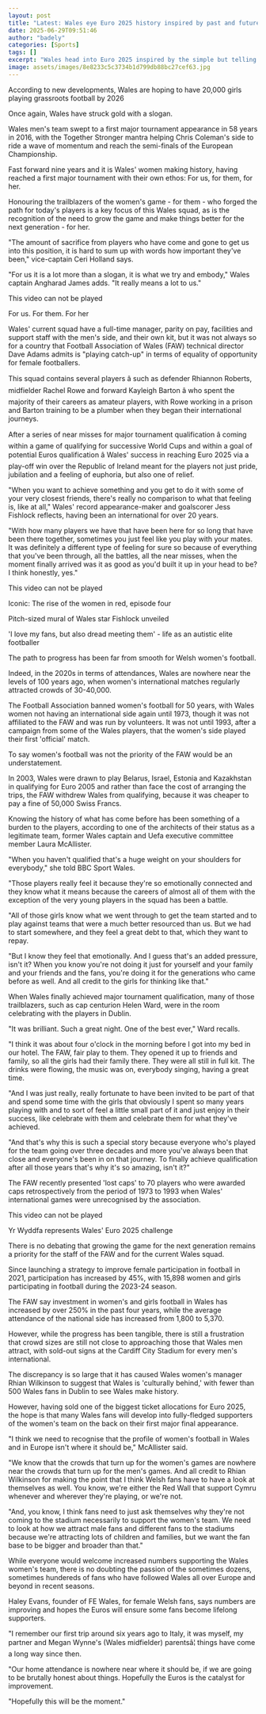 ```yaml
---
layout: post
title: "Latest: Wales eye Euro 2025 history inspired by past and future"
date: 2025-06-29T09:51:46
author: "badely"
categories: [Sports]
tags: []
excerpt: "Wales head into Euro 2025 inspired by the simple but telling mantra 'For us, for them, for her'."
image: assets/images/8e8233c5c3734b1d799db88bc27cef63.jpg
---
```


According to new developments, Wales are hoping to have 20,000 girls playing grassroots football by 2026

Once again, Wales have struck gold with a slogan.

Wales men's team swept to a first major tournament appearance in 58 years in 2016, with the Together Stronger mantra helping Chris Coleman's side to ride a wave of momentum and reach the semi-finals of the European Championship.

Fast forward nine years and it is Wales' women making history, having reached a first major tournament with their own ethos: For us, for them, for her.

Honouring the trailblazers of the women's game - for them - who forged the path for today's players is a key focus of this Wales squad, as is the recognition of the need to grow the game and make things better for the next generation - for her.

"The amount of sacrifice from players who have come and gone to get us into this position, it is hard to sum up with words how important they've been," vice-captain Ceri Holland says.

"For us it is a lot more than a slogan, it is what we try and embody," Wales captain Angharad James adds. "It really means a lot to us."

This video can not be played

For us. For them. For her

Wales' current squad have a full-time manager, parity on pay, facilities and support staff with the men's side, and their own kit, but it was not always so for a country that Football Association of Wales (FAW) technical director Dave Adams admits is "playing catch-up" in terms of equality of opportunity for female footballers.

This squad contains several players â such as defender Rhiannon Roberts, midfielder Rachel Rowe and forward Kayleigh Barton â who spent the majority of their careers as amateur players, with Rowe working in a prison and Barton training to be a plumber when they began their international journeys.

After a series of near misses for major tournament qualification â coming within a game of qualifying for successive World Cups and within a goal of potential Euros qualification â Wales' success in reaching Euro 2025 via a play-off win over the Republic of Ireland meant for the players not just pride, jubilation and a feeling of euphoria, but also one of relief.

"When you want to achieve something and you get to do it with some of your very closest friends, there's really no comparison to what that feeling is, like at all," Wales' record appearance-maker and goalscorer Jess Fishlock reflects, having been an international for over 20 years.

"With how many players we have that have been here for so long that have been there together, sometimes you just feel like you play with your mates. It was definitely a different type of feeling for sure so because of everything that you've been through, all the battles, all the near misses, when the moment finally arrived was it as good as you'd built it up in your head to be? I think honestly, yes."

This video can not be played

Iconic: The rise of the women in red, episode four

Pitch-sized mural of Wales star Fishlock unveiled

'I love my fans, but also dread meeting them' - life as an autistic elite footballer

The path to progress has been far from smooth for Welsh women's football.

Indeed, in the 2020s in terms of attendances, Wales are nowhere near the levels of 100 years ago, when women's international matches regularly attracted crowds of 30-40,000.

The Football Association banned women's football for 50 years, with Wales women not having an international side again until 1973, though it was not affiliated to the FAW and was run by volunteers. It was not until 1993, after a campaign from some of the Wales players, that the women's side played their first 'official' match.

To say women's football was not the priority of the FAW would be an understatement.

In 2003, Wales were drawn to play Belarus, Israel, Estonia and Kazakhstan in qualifying for Euro 2005 and rather than face the cost of arranging the trips, the FAW withdrew Wales from qualifying, because it was cheaper to pay a fine of 50,000 Swiss Francs.

Knowing the history of what has come before has been something of a burden to the players, according to one of the architects of their status as a legitimate team, former Wales captain and Uefa executive committee member Laura McAllister.

"When you haven't qualified that's a huge weight on your shoulders for everybody," she told BBC Sport Wales.

"Those players really feel it because they're so emotionally connected and they know what it means because the careers of almost all of them with the exception of the very young players in the squad has been a battle.

"All of those girls know what we went through to get the team started and to play against teams that were a much better resourced than us. But we had to start somewhere, and they feel a great debt to that, which they want to repay.

"But I know they feel that emotionally. And I guess that's an added pressure, isn't it? When you know you're not doing it just for yourself and your family and your friends and the fans, you're doing it for the generations who came before as well. And all credit to the girls for thinking like that."

When Wales finally achieved major tournament qualification, many of those trailblazers, such as cap centurion Helen Ward, were in the room celebrating with the players in Dublin.

"It was brilliant. Such a great night. One of the best ever," Ward recalls.

"I think it was about four o'clock in the morning before I got into my bed in our hotel. The FAW, fair play to them. They opened it up to friends and family, so all the girls had their family there. They were all still in full kit. The drinks were flowing, the music was on, everybody singing, having a great time.

"And I was just really, really fortunate to have been invited to be part of that and spend some time with the girls that obviously I spent so many years playing with and to sort of feel a little small part of it and just enjoy in their success, like celebrate with them and celebrate them for what they've achieved.

"And that's why this is such a special story because everyone who's played for the team going over three decades and more you've always been that close and everyone's been in on that journey. To finally achieve qualification after all those years that's why it's so amazing, isn't it?"

The FAW recently presented 'lost caps' to 70 players who were awarded caps retrospectively from the period of 1973 to 1993 when Wales' international games were unrecognised by the association.

This video can not be played

Yr Wyddfa represents Wales' Euro 2025 challenge

There is no debating that growing the game for the next generation remains a priority for the staff of the FAW and for the current Wales squad.

Since launching a strategy to improve female participation in football in 2021, participation has increased by 45%, with 15,898 women and girls participating in football during the 2023-24 season.

The FAW say investment in women's and girls football in Wales has increased by over 250% in the past four years, while the average attendance of the national side has increased from 1,800 to 5,370.

However, while the progress has been tangible, there is still a frustration that crowd sizes are still not close to approaching those that Wales men attract, with sold-out signs at the Cardiff City Stadium for every men's international.

The discrepancy is so large that it has caused Wales women's manager Rhian Wilkinson to suggest that Wales is 'culturally behind,' with fewer than 500 Wales fans in Dublin to see Wales make history.

However, having sold one of the biggest ticket allocations for Euro 2025, the hope is that many Wales fans will develop into fully-fledged supporters of the women's team on the back on their first major final appearance.

"I think we need to recognise that the profile of women's football in Wales and in Europe isn't where it should be," McAllister said.

"We know that the crowds that turn up for the women's games are nowhere near the crowds that turn up for the men's games. And all credit to Rhian Wilkinson for making the point that I think Welsh fans have to have a look at themselves as well. You know, we're either the Red Wall that support Cymru whenever and wherever they're playing, or we're not.

"And, you know, I think fans need to just ask themselves why they're not coming to the stadium necessarily to support the women's team. We need to look at how we attract male fans and different fans to the stadiums because we're attracting lots of children and families, but we want the fan base to be bigger and broader than that."

While everyone would welcome increased numbers supporting the Wales women's team, there is no doubting the passion of the sometimes dozens, sometimes hundereds of fans who have followed Wales all over Europe and beyond in recent seasons.

Haley Evans, founder of FE Wales, for female Welsh fans, says numbers are improving and hopes the Euros will ensure some fans become lifelong supporters.

"I remember our first trip around six years ago to Italy, it was myself, my partner and Megan Wynne's (Wales midfielder) parentsâ¦ things have come a long way since then.

"Our home attendance is nowhere near where it should be, if we are going to be brutally honest about things. Hopefully the Euros is the catalyst for improvement.

"Hopefully this will be the moment."

